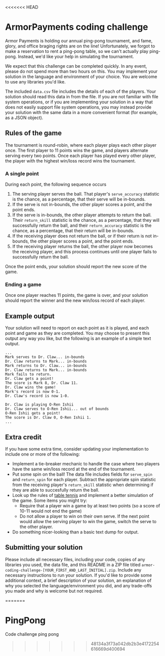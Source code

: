<<<<<<< HEAD
# ArmorPayments coding challenge
Armor Payments is holding our annual ping-pong tournament, and fame, glory, and office braging rights are on the line! Unfortunately, we forgot to make a reservation to rent a ping-pong table, so we can't actually play ping-pong. Instead, we'd like your help in simulating the tournament.

We expect that this challenge can be completed quickly. In any event, please do not spend more than two hours on this. You may implement your solution in the language and environment of your choice. You are welcome to use any libraries you'd like.

The included `data.csv` file includes the details of each of the players. Your solution should read this data in from the file. If you are not familiar with file system operations, or if you are implementing your solution in a way that does not easily support file system operations, you may instead provide your solution with the same data in a more convenient format (for example, as a JSON object).

## Rules of the game
The tournament is round-robin, where each player plays each other player once. The first player to 11 points wins the game, and players alternate serving every two points. Once each player has played every other player, the player with the highest win/loss record wins the tournament.

### A single point
During each point, the following sequence occurs

1. The serving player serves the ball. That player's `serve_accuracy` statistic is the chance, as a percentage, that their serve will be in-bounds.
2. If the serve is not in-bounds, the other player scores a point, and the point ends.
3. If the serve is in-bounds, the other player attempts to return the ball. Their `return_skill` statistic is the chance, as a percentage, that they will successfully return the ball, and their `return_accuracy` statistic is the chance, as a percentage, that their return will be in-bounds.
4. If the receiving player does not return the ball, or if their return is not in-bounds, the other player scores a point, and the point ends.
5. If the receiving player returns the ball, the other player now becomes the receiving player, and this process continues until one player fails to successfully return the ball.

Once the point ends, your solution should report the new score of the game.

### Ending a game
Once one player reaches 11 points, the game is over, and your solution should report the winner and the new win/loss record of each player.

## Example output
Your solution will need to report on each point as it is played, and each point and game as they are completed. You may choose to present this output any way you like, but the following is an example of a simple text output.

    ...
    Mark serves to Dr. Claw... in-bounds
    Dr. Claw returns to Mark... in-bounds
    Mark returns to Dr. Claw... in-bounds
    Dr. Claw returns to Mark... in-bounds
    Mark fails to return.
    Dr. Claw gets a point!
    The score is Mark 8, Dr. Claw 11.
    Dr. Claw wins the game!
    Mark's record is now 0-1.
    Dr. Claw's record is now 1-0.
    
    Dr. Claw is playing O-Ren Ishii
    Dr. Claw serves to O-Ren Ishii... out of bounds
    O-Ren Ishii gets a point!
    The score is Dr. Claw 0, O-Ren Ishii 1.
    ...

## Extra credit
If you have some extra time, consider updating your implementation to include one or more of the following:

 * Implement a tie-breaker mechanic to handle the case where two players have the same win/loss record at the end of the tournament.
 * Put some spin on the ball! The data file includes fields for `serve_spin` and `return_spin` for each player. Subtract the appropriate spin statistic from the receiving player's `return_skill` statistic when determining if they are able to succesfully return the ball.
 * Look up the rules of [table tennis](https://en.wikipedia.org/wiki/Table_tennis) and implement a better simulation of the game. Some items you might try:
   * Require that a player win a game by at least two points (so a score of 10-11 would not end the game)
   * Do not allow a player to win on their own serve. If the next point would allow the serving player to win the game, switch the serve to the other player.
 * Do something nicer-looking than a basic text dump for output.

## Submitting your solution
Please include all necessary files, including your code, copies of any libraries you used, the data file, and this README in a ZIP file titled `armor-coding-challenge-[YOUR_FIRST_AND_LAST_INITIAL].zip`. Include any necessary instructions to run your solution. If you'd like to provide some additional context, a brief description of your solution, an explanation of why you selected the language/environment you did, and any trade-offs you made and why is welcome but not required.

=======
# PingPong
Code challenge ping pong
>>>>>>> 48134a3f73a042db2b3e4172254616669d400694
